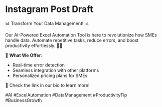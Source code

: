 # Instagram Post Draft

📊 Transform Your Data Management! 📊

Our AI-Powered Excel Automation Tool is here to revolutionize how SMEs handle data. Automate repetitive tasks, reduce errors, and boost productivity effortlessly. 💼✨

🌟 **What We Offer**:
- Real-time error detection
- Seamless integration with other platforms
- Personalized pricing plans for SMEs

🔗 Check the link in our bio to learn more!

#AI #ExcelAutomation #DataManagement #ProductivityTip #BusinessGrowth